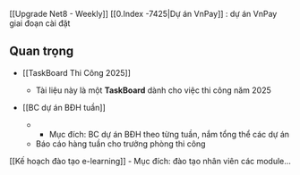 
[[Upgrade Net8 - Weekly]]
[[0.Index -7425|Dự án VnPay]] : dự án VnPay giai đoạn cài đặt

## Quan trọng
- [[TaskBoard Thi Công 2025]] 
	- Tài liệu này là một **TaskBoard** dành cho việc thi công năm 2025

- [[BC dự án BĐH tuần]]
	- - Mục đích: BC dự án BĐH theo từng tuần, nắm tổng thể các dự án
	- Báo cáo hàng tuần cho trưởng phòng thi công

[[Kế hoạch đào tạo e-learning]]
	- Mục đích: đào  tạo nhân viên các module...
